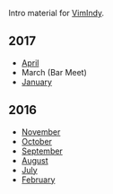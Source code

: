 Intro material for [VimIndy][vimindy].

## 2017

- [April][04.2017]
- March (Bar Meet)
- [January][01.2017]

## 2016

- [November][11.2016]
- [October][10.2016]
- [September][09.2016]
- [August][08.2016]
- [July][07.2016]
- [February][02.2016]


[//]: # ( Links                                                               )
[//]: # ( ------------------------------------------------------------------- )
[vimindy]: https://twitter.com/vimindy

[//]: # ( Past Intro Notes                                                    )
[//]: # ( ------------------------------------------------------------------- )

[04.2017]: https://github.com/VimIndy/welcome/blob/64a3f8268fb4cfb45e72c31c7281a0b5bb65ca3a/slides.pdf
[01.2017]: https://github.com/VimIndy/welcome/blob/8b786d6762ad708dd411123e4b601ba530b19295/slides.pdf
[11.2016]: https://github.com/VimIndy/welcome/blob/7eecfb3c0f39000df194677886d1b6c4525be0c2/slides.pdf
[10.2016]: https://github.com/VimIndy/welcome/blob/654b930122ba10ee7f73a497bab35d2d2d8728c7/slides.pdf
[09.2016]: https://github.com/VimIndy/welcome/blob/ffd6afacadbbe832164391306d15ef5b0352748c/slides.pdf
[08.2016]: https://github.com/VimIndy/welcome/blob/ed5aea2486c7a7429285874a68690cd462132b88/slides.pdf
[07.2016]: https://github.com/VimIndy/welcome/blob/e7e0a1db92984b69c9ca62ee39ed62ef094368fb/slides.pdf
[02.2016]: https://github.com/VimIndy/welcome/blob/10b4273f2a62dadf2ded63d9214532f02f313ea7/slides.pdf
